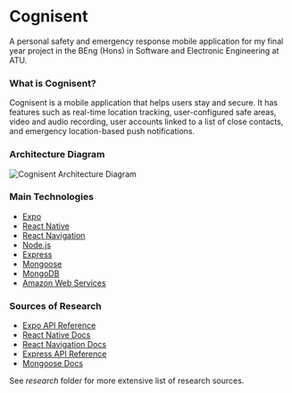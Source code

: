 # Cognisent
A personal safety and emergency response mobile application for my final year project in the BEng (Hons) in Software and Electronic Engineering at ATU.

### What is Cognisent?

Cognisent is a mobile application that helps users stay and secure. It has features such as real-time location tracking, user-configured safe areas, video and audio recording, user accounts linked to a list of close contacts, and emergency location-based push notifications.

### Architecture Diagram

![Cognisent Architecture Diagram](https://i.imgur.com/N6UoltG.png "Architecture Diagram")

### Main Technologies

* [Expo](https://expo.dev/)
* [React Native](https://reactnative.dev/)
* [React Navigation](https://reactnavigation.org/)
* [Node.js](https://nodejs.org/en/)
* [Express](https://expressjs.com/)
* [Mongoose](https://mongoosejs.com/)
* [MongoDB](https://www.mongodb.com/)
* [Amazon Web Services](https://aws.amazon.com/)

### Sources of Research

* [Expo API Reference](https://docs.expo.dev/versions/latest/)
* [React Native Docs](https://reactnative.dev/docs/getting-started)
* [React Navigation Docs](https://reactnavigation.org/docs/getting-started)
* [Express API Reference](https://expressjs.com/en/4x/api.html)
* [Mongoose Docs](https://mongoosejs.com/docs/guide.html)

See *research* folder for more extensive list of research sources.
